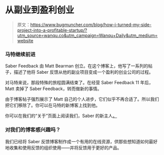 # 从副业到盈利创业

> 原文：<https://www.bugmuncher.com/blog/how-i-turned-my-side-project-into-a-profitable-startup/?utm_source=wanqu.co&utm_campaign=Wanqu+Daily&utm_medium=website>

<main class="page-content">

### 马特继续前进

Saber Feedback 由 Matt Bearman 创立。在这个博客上，他写了一系列的帖子，描述了他将 Saber 反馈从他的副业项目变成一个盈利的创业公司的过程。

对马特来说，那段特殊的旅程圆满结束了。在经营 Saber Feedback 11 年后，Matt 卖掉了 Saber Feedback，转而做新的事情。

由于博客帖子强烈展示了 Matt 自己的个人进步，它们似乎不再合适了。所以我们把它们移除了。你可以在马特的新博客上找到他。

你可以在我们的“关于”页面上阅读我们，Saber 的新主人[。](/about-us)

### 对我们的博客感兴趣吗？

我们已经将 Saber 反馈博客制作成一个有用的在线资源，供那些想知道如何最好地收集和使用反馈的组织使用——并将反馈用于更好的产品。

</main>